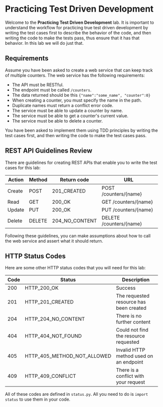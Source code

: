 # Practicing Test Driven Development

Welcome to the **Practicing Test Driven Development** lab. It is important to understand the workflow for practicing true test driven development by writing the test cases first to describe the behavior of the code, and then writing the code to make the tests pass, thus ensure that it has that behavior. In this lab we will do just that.

## Requirements

Assume you have been asked to create a web service that can keep track of multiple counters. The web service has the following requirements:

- The API must be RESTful.
- The endpoint must be called `/counters`.
- The data returned should be this `{"name":"some_name", "counter":0}`
- When creating a counter, you must specify the name in the path.
- Duplicate names must return a conflict error code.
- The service must be able to update a counter by name.
- The service must be able to get a counter's current value.
- The service must be able to delete a counter.

You have been asked to implement them using TDD principles by writing the test cases first, and then writing the code to make the test cases pass.

## REST API Guidelines Review

There are guidelines for creating REST APIs that enable you to write the test cases for this lab:

| Action | Method | Return code    | URL                     |
|--------|--------|----------------|-------------------------|
| Create | POST   | 201_CREATED    | POST /counters/{name}   |
| Read   | GET    | 200_OK         | GET  /counters/{name}   |
| Update | PUT    | 200_OK         | PUT  /counters/{name}   |
| Delete | DELETE | 204_NO_CONTENT | DELETE /counters/{name} |

Following these guidelines, you can make assumptions about how to call the web service and assert what it should return.

## HTTP Status Codes

Here are some other HTTP status codes that you will need for this lab:

| Code | Status        | Description |
|------|---------------|-------------|
|  200 | HTTP_200_OK   | Success |
|  201 | HTTP_201_CREATED | The requested resource has been created |
|  204 | HTTP_204_NO_CONTENT | There is no further content |
|  404 | HTTP_404_NOT_FOUND | Could not find the resource requested |
|  405 | HTTP_405_METHOD_NOT_ALLOWED | Invalid HTTP method used on an endpoint |
|  409 | HTTP_409_CONFLICT | There is a conflict with your request |

All of these codes are defined in `status.py`. All you need to do is `import status` to use them in your code.
